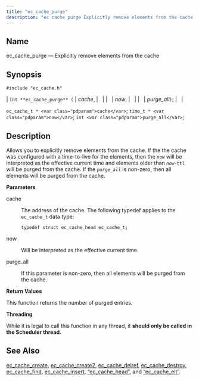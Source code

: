 ```yaml
---
title: "ec_cache_purge"
description: "ec cache purge Explicitly remove elements from the cache int ec cache purge cache now purge all ec cache t cache time t now int purge all Allows you to explicitly remove elements from the cache If the the cache was configured with a time to live for the elements..."
---
```


<a name="apis.ec_cache_purge"></a> 
## Name

ec_cache_purge — Explicitly remove elements from the cache

## Synopsis

`#include "ec_cache.h"`

| `int **ec_cache_purge** (` | <var class="pdparam">cache</var>, |   |
|   | <var class="pdparam">now</var>, |   |
|   | <var class="pdparam">purge_all</var>`)`; |   |

`ec_cache_t * <var class="pdparam">cache</var>`;
`time_t * <var class="pdparam">now</var>`;
`int <var class="pdparam">purge_all</var>`;<a name="idp50872576"></a> 
## Description

Allows you to explicitly remove elements from the cache. If the the cache was configured with a time-to-live for the elements, then the *`now`* will be interpreted as the effective current time and elements older than *`now`*-`ttl` will be purged from the cache. If the *`purge_all`* is non-zero, then all elements will be purged from the cache.

**<a name="idp50875856"></a> Parameters**

<dl class="variablelist">

<dt>cache</dt>

<dd>

The address of the cache. The following typedef applies to the `ec_cache_t` data type:

`typedef struct ec_cache_head ec_cache_t;`

</dd>

<dt>now</dt>

<dd>

Will be interpreted as the effective current time.

</dd>

<dt>purge_all</dt>

<dd>

If this parameter is non-zero, then all elements will be purged from the cache.

</dd>

</dl>

**<a name="idp50883776"></a> Return Values**

This function returns the number of purged entries.

**<a name="idp50884720"></a> Threading**

While it is legal to call this function in any thread, it **should only be called in the Scheduler thread.** 

<a name="idp50886896"></a> 
## See Also

[ec_cache_create](/momentum/3/3-api/apis-ec-cache-create), [ec_cache_create2](/momentum/3/3-api/apis-ec-cache-create-2), [ec_cache_delref](/momentum/3/3-api/apis-ec-cache-delref), [ec_cache_destroy](/momentum/3/3-api/apis-ec-cache-destroy), [ec_cache_find](/momentum/3/3-api/apis-ec-cache-find), [ec_cache_insert](/momentum/3/3-api/apis-ec-cache-insert), [“ec_cache_head”](/momentum/3/3-api/structs-ec-cache-head), and [“ec_cache_elt”](/momentum/3/3-api/structs-ec-cache-elt).